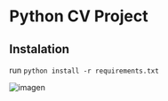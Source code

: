 # Python CV Project

## Instalation

run `python install -r requirements.txt`

![imagen](https://user-images.githubusercontent.com/81051999/189373167-496f3202-9806-4b9d-a787-20773adadb2f.png)
